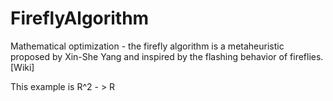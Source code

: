 # FireflyAlgorithm
Mathematical optimization - the firefly algorithm is a metaheuristic proposed by Xin-She Yang and inspired by the flashing behavior of fireflies. [Wiki]

This example is R^2 - > R 
